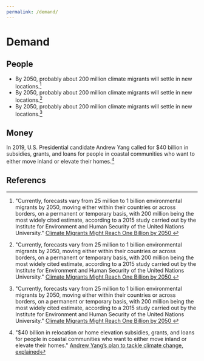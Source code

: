 ```yaml
---
permalink: /demand/
---
```


# Demand

## People

* By 2050, probably about 200 million climate migrants will settle in new locations.[^1] 
* By 2050, probably about 200 million climate migrants will settle in new locations.[^unu] 
* By 2050, probably about 200 million climate migrants will settle in new locations.[^unu.edu] 
 
## Money

In 2019, U.S. Presidential candidate Andrew Yang called for $40 billion in subsidies, grants, and loans for people in coastal communities who want to either move inland or elevate their homes.[^Yang]


## Referencs

[^1]: "Currently, forecasts vary from 25 million to 1 billion environmental migrants by 2050, moving either within their countries or across borders, on a permanent or temporary basis, with 200 million being the most widely cited estimate, according to a 2015 study carried out by the Institute for Environment and Human Security of the United Nations University." [Climate Migrants Might Reach One Billion by 2050
](https://unu.edu/media-relations/media-coverage/climate-migrants-might-reach-one-billion-by-2050.html)
[^unu]: "Currently, forecasts vary from 25 million to 1 billion environmental migrants by 2050, moving either within their countries or across borders, on a permanent or temporary basis, with 200 million being the most widely cited estimate, according to a 2015 study carried out by the Institute for Environment and Human Security of the United Nations University." [Climate Migrants Might Reach One Billion by 2050
](https://unu.edu/media-relations/media-coverage/climate-migrants-might-reach-one-billion-by-2050.html)
[^unu.edu]: "Currently, forecasts vary from 25 million to 1 billion environmental migrants by 2050, moving either within their countries or across borders, on a permanent or temporary basis, with 200 million being the most widely cited estimate, according to a 2015 study carried out by the Institute for Environment and Human Security of the United Nations University." [Climate Migrants Might Reach One Billion by 2050
](https://unu.edu/media-relations/media-coverage/climate-migrants-might-reach-one-billion-by-2050.html)
[^Yang]: "$40 billion in relocation or home elevation subsidies, grants, and loans for people in coastal communities who want to either move inland or elevate their homes." [Andrew Yang’s plan to tackle climate change, explained](https://www.vox.com/future-perfect/2019/8/26/20833263/andrew-yang-climate-plan)


